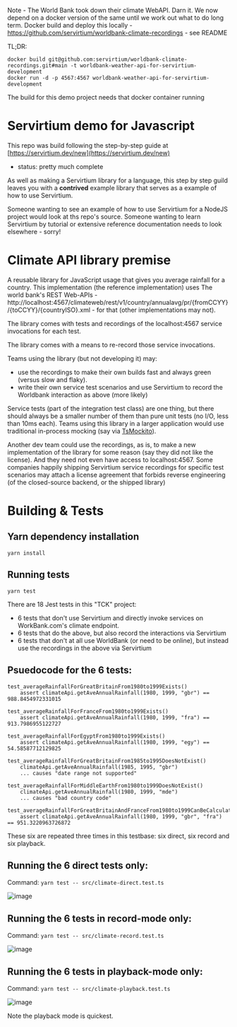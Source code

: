Note - The World Bank took down their climate WebAPI. Darn it. We now depend on a docker version of the same until we work out what to do long term. Docker build and deploy this locally - https://github.com/servirtium/worldbank-climate-recordings - see README

TL;DR:

```
docker build git@github.com:servirtium/worldbank-climate-recordings.git#main -t worldbank-weather-api-for-servirtium-development
docker run -d -p 4567:4567 worldbank-weather-api-for-servirtium-development
```

The build for this demo project needs that docker container running

# Servirtium demo for Javascript

This repo was build following the step-by-step guide at [https://servirtium.dev/new](https://servirtium.dev/new)

- status: pretty much complete

As well as making a Servirtium library for a language, this step by step guild leaves you with a **contrived** example library that serves as a example of how to use Servirtium.

Someone wanting to see an example of how to use Servirtium for a NodeJS project would look at ths repo's source. Someone wanting to learn Servirtium by tutorial or extensive reference documentation needs to look elsewhere - sorry!

# Climate API library premise

A reusable library for JavaScript usage that gives you average rainfall for a country. This implementation (the reference implementation) uses The world bank's REST Web-APIs - http://localhost:4567/climateweb/rest/v1/country/annualavg/pr/{fromCCYY}/{toCCYY}/{countryISO}.xml - for that (other implementations may not).

The library comes with tests and recordings of the localhost:4567 service invocations for each test.

The library comes with a means to re-record those service invocations.

Teams using the library (but not developing it) may:

* use the recordings to make their own builds fast and always green (versus slow and flaky).
* write their own service test scenarios and use Servirtium to record the Worldbank interaction as above (more likely)

Service tests (part of the integration test class) are one thing, but there should always be a smaller number of them than pure unit tests (no I/O, less than 10ms each). Teams using this library in a larger application would use traditional in-process mocking (say via [TsMockito](https://github.com/NagRock/ts-mockito)).

Another dev team could use the recordings, as is, to make a new implementation of the library for some reason (say they did not like the license). And they need not even have access to localhost:4567. Some companies happily shipping Servirtium service recordings for specific test scenarios may attach a license agreement that forbids reverse engineering (of the closed-source backend, or the shipped library)

# Building & Tests
    
## Yarn dependency installation

```
yarn install
```

## Running tests

```
yarn test
```

There are 18 Jest tests in this "TCK" project:

* 6 tests that don't use Servirtium and directly invoke services on WorkBank.com's climate endpoint. 
* 6 tests that do the above, but also record the interactions via Servirtium
* 6 tests that don't at all use WorldBank (or need to be online), but instead use the recordings in the above via Servirtium

## Psuedocode for the 6 tests:

```
test_averageRainfallForGreatBritainFrom1980to1999Exists()
    assert climateApi.getAveAnnualRainfall(1980, 1999, "gbr") == 988.8454972331015

test_averageRainfallForFranceFrom1980to1999Exists()
    assert climateApi.getAveAnnualRainfall(1980, 1999, "fra") == 913.7986955122727

test_averageRainfallForEgyptFrom1980to1999Exists()
    assert climateApi.getAveAnnualRainfall(1980, 1999, "egy") == 54.58587712129825

test_averageRainfallForGreatBritainFrom1985to1995DoesNotExist()
    climateApi.getAveAnnualRainfall(1985, 1995, "gbr")
    ... causes "date range not supported" 

test_averageRainfallForMiddleEarthFrom1980to1999DoesNotExist()
    climateApi.getAveAnnualRainfall(1980, 1999, "mde")
    ... causes "bad country code"

test_averageRainfallForGreatBritainAndFranceFrom1980to1999CanBeCalculatedFromTwoRequests()
    assert climateApi.getAveAnnualRainfall(1980, 1999, "gbr", "fra") == 951.3220963726872
```

These six are repeated three times in this testbase: six direct, six record and six playback.

## Running the 6 direct tests only:

Command: `yarn test -- src/climate-direct.test.ts`

![image](https://user-images.githubusercontent.com/82182/90219081-34c4d280-ddfd-11ea-9c2b-b54e270cc7cd.png)

## Running the 6 tests in record-mode only:

Command: `yarn test -- src/climate-record.test.ts`

![image](https://user-images.githubusercontent.com/82182/90219208-6a69bb80-ddfd-11ea-980d-ec71f7bdb59d.png)

## Running the 6 tests in playback-mode only:

Command: `yarn test -- src/climate-playback.test.ts`

![image](https://user-images.githubusercontent.com/82182/90219297-a00ea480-ddfd-11ea-9610-6450d949d0df.png)

Note the playback mode is quickest.